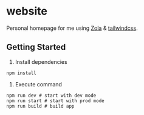 # website

Personal homepage for me using [Zola](https://github.com/getzola/zola) & [tailwindcss](https://github.com/tailwindlabs/tailwindcss).

## Getting Started

1. Install dependencies

```shell
npm install
```

1. Execute command

```shell
npm run dev # start with dev mode
npm run start # start with prod mode
npm run build # build app
```
